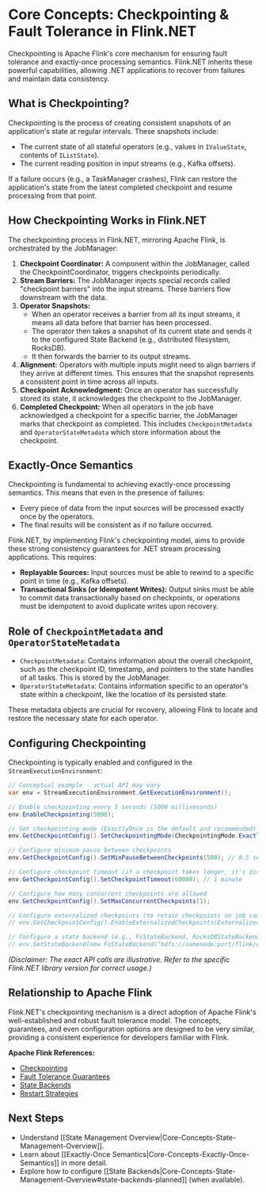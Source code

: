# Core Concepts: Checkpointing & Fault Tolerance in Flink.NET

Checkpointing is Apache Flink's core mechanism for ensuring fault tolerance and exactly-once processing semantics. Flink.NET inherits these powerful capabilities, allowing .NET applications to recover from failures and maintain data consistency.

## What is Checkpointing?

Checkpointing is the process of creating consistent snapshots of an application's state at regular intervals. These snapshots include:

*   The current state of all stateful operators (e.g., values in `IValueState`, contents of `IListState`).
*   The current reading position in input streams (e.g., Kafka offsets).

If a failure occurs (e.g., a TaskManager crashes), Flink can restore the application's state from the latest completed checkpoint and resume processing from that point.

## How Checkpointing Works in Flink.NET

The checkpointing process in Flink.NET, mirroring Apache Flink, is orchestrated by the JobManager:

1.  **Checkpoint Coordinator:** A component within the JobManager, called the CheckpointCoordinator, triggers checkpoints periodically.
2.  **Stream Barriers:** The JobManager injects special records called "checkpoint barriers" into the input streams. These barriers flow downstream with the data.
3.  **Operator Snapshots:**
    *   When an operator receives a barrier from all its input streams, it means all data before that barrier has been processed.
    *   The operator then takes a snapshot of its current state and sends it to the configured State Backend (e.g., distributed filesystem, RocksDB).
    *   It then forwards the barrier to its output streams.
4.  **Alignment:** Operators with multiple inputs might need to align barriers if they arrive at different times. This ensures that the snapshot represents a consistent point in time across all inputs.
5.  **Checkpoint Acknowledgment:** Once an operator has successfully stored its state, it acknowledges the checkpoint to the JobManager.
6.  **Completed Checkpoint:** When all operators in the job have acknowledged a checkpoint for a specific barrier, the JobManager marks that checkpoint as completed. This includes `CheckpointMetadata` and `OperatorStateMetadata` which store information about the checkpoint.

## Exactly-Once Semantics

Checkpointing is fundamental to achieving exactly-once processing semantics. This means that even in the presence of failures:

*   Every piece of data from the input sources will be processed exactly once by the operators.
*   The final results will be consistent as if no failure occurred.

Flink.NET, by implementing Flink's checkpointing model, aims to provide these strong consistency guarantees for .NET stream processing applications. This requires:

*   **Replayable Sources:** Input sources must be able to rewind to a specific point in time (e.g., Kafka offsets).
*   **Transactional Sinks (or Idempotent Writes):** Output sinks must be able to commit data transactionally based on checkpoints, or operations must be idempotent to avoid duplicate writes upon recovery.

## Role of `CheckpointMetadata` and `OperatorStateMetadata`

*   `CheckpointMetadata`: Contains information about the overall checkpoint, such as the checkpoint ID, timestamp, and pointers to the state handles of all tasks. This is stored by the JobManager.
*   `OperatorStateMetadata`: Contains information specific to an operator's state within a checkpoint, like the location of its persisted state.

These metadata objects are crucial for recovery, allowing Flink to locate and restore the necessary state for each operator.

## Configuring Checkpointing

Checkpointing is typically enabled and configured in the `StreamExecutionEnvironment`:

```csharp
// Conceptual example - actual API may vary
var env = StreamExecutionEnvironment.GetExecutionEnvironment();

// Enable checkpointing every 5 seconds (5000 milliseconds)
env.EnableCheckpointing(5000);

// Set checkpointing mode (ExactlyOnce is the default and recommended)
env.GetCheckpointConfig().SetCheckpointingMode(CheckpointingMode.ExactlyOnce);

// Configure minimum pause between checkpoints
env.GetCheckpointConfig().SetMinPauseBetweenCheckpoints(500); // 0.5 seconds

// Configure checkpoint timeout (if a checkpoint takes longer, it's discarded)
env.GetCheckpointConfig().SetCheckpointTimeout(60000); // 1 minute

// Configure how many concurrent checkpoints are allowed
env.GetCheckpointConfig().SetMaxConcurrentCheckpoints(1);

// Configure externalized checkpoints (to retain checkpoints on job cancellation)
// env.GetCheckpointConfig().EnableExternalizedCheckpoints(ExternalizedCheckpointCleanup.RETAIN_ON_CANCELLATION);

// Configure a state backend (e.g., FsStateBackend, RocksDBStateBackend - planned)
// env.SetStateBackend(new FsStateBackend("hdfs://namenode:port/flink/checkpoints"));
```
*(Disclaimer: The exact API calls are illustrative. Refer to the specific Flink.NET library version for correct usage.)*

## Relationship to Apache Flink

Flink.NET's checkpointing mechanism is a direct adoption of Apache Flink's well-established and robust fault tolerance model. The concepts, guarantees, and even configuration options are designed to be very similar, providing a consistent experience for developers familiar with Flink.

**Apache Flink References:**

*   [Checkpointing](https://nightlies.apache.org/flink/flink-docs-stable/docs/dev/datastream/fault-tolerance/checkpointing/)
*   [Fault Tolerance Guarantees](https://nightlies.apache.org/flink/flink-docs-stable/docs/ops/state/fault_tolerance/)
*   [State Backends](https://nightlies.apache.org/flink/flink-docs-stable/docs/ops/state/state_backends/)
*   [Restart Strategies](https://nightlies.apache.org/flink/flink-docs-stable/docs/dev/datastream/fault-tolerance/restart_strategies/)

## Next Steps

*   Understand [[State Management Overview|Core-Concepts-State-Management-Overview]].
*   Learn about [[Exactly-Once Semantics|Core-Concepts-Exactly-Once-Semantics]] in more detail.
*   Explore how to configure [[State Backends|Core-Concepts-State-Management-Overview#state-backends-planned]] (when available).
